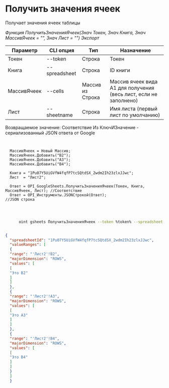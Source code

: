 ﻿---
sidebar_position: 3
---

# Получить значения ячеек
 Получает значения ячеек таблицы


*Функция ПолучитьЗначенияЯчеек(Знач Токен, Знач Книга, Знач МассивЯчеек = "", Знач Лист = "") Экспорт*

  | Параметр | CLI опция | Тип | Назначение |
  |-|-|-|-|
  | Токен | --token | Строка | Токен |
  | Книга | --spreadsheet | Строка | ID книги |
  | МассивЯчеек | --cells | Массив из Строка | Массив ячеек вида А1 для получения (весь лист, если не заполнено) |
  | Лист | --sheetname | Строка | Имя листа (первый лист по умолчанию) |

  
  Возвращаемое значение:   Соответствие Из КлючИЗначение - сериализованный JSON ответа от Google

```bsl title="Пример кода"
	
  
  МассивЯчеек = Новый Массив;
  МассивЯчеек.Добавить("B2");
  МассивЯчеек.Добавить("A3");
  МассивЯчеек.Добавить("B4");
  
  Книга = "1Pu07Y5UiGVfW4fqfP7tcSQtdSX_2wdm2Ih23zlxJJwc";
  Лист  = "Лист2";
  
  Ответ = OPI_GoogleSheets.ПолучитьЗначенияЯчеек(Токен, Книга, МассивЯчеек, Лист); //Соответствие
  Ответ = OPI_Инструменты.JSONСтрокой(Ответ);                                      //JSON строка
  
	
```

```sh title="Пример команды CLI"
    
      oint gsheets ПолучитьЗначенияЯчеек --token %token% --spreadsheet "1Pu07Y5UiGVfW4fqfP7tcSQtdSX_2wdm2Ih23zlxJJwc" --cells %cells% --sheetname "Лист2"

```


```json title="Результат"

{
  "spreadsheetId": "1Pu07Y5UiGVfW4fqfP7tcSQtdSX_2wdm2Ih23zlxJJwc",
  "valueRanges": [
  {
  "range": "'Лист2'!B2",
  "majorDimension": "ROWS",
  "values": [
  [
  "Это B2"
  ]
  ]
  },
  {
  "range": "'Лист2'!A3",
  "majorDimension": "ROWS",
  "values": [
  [
  "Это A3"
  ]
  ]
  },
  {
  "range": "'Лист2'!B4",
  "majorDimension": "ROWS",
  "values": [
  [
  "Это B4"
  ]
  ]
  }
  ]
  }

```
